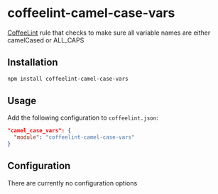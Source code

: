 coffeelint-camel-case-vars
==============================

[CoffeeLint](http://www.coffeelint.org) rule that checks to make sure all
variable names are either camelCased or ALL_CAPS

Installation
------------

```sh
npm install coffeelint-camel-case-vars
```

Usage
-----

Add the following configuration to `coffeelint.json`:

```json
"camel_case_vars": {
  "module": "coffeelint-camel-case-vars"
}
```

Configuration
-------------

There are currently no configuration options
